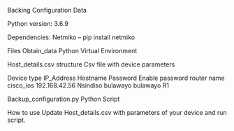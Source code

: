 Backing Configuration Data

Python version: 
3.6.9

Dependencies:
Netmiko – pip install netmiko 

Files
Obtain_data
Python Virtual Environment 

Host_details.csv structure
Csv file with device parameters

Device type   IP_Address        Hostname      Password       Enable password             router name
cisco_ios	  192.168.42.56	    Nsindiso	  bulawayo	         bulawayo 	                  R1


Backup_configuration.py 
Python Script

How to use 
Update Host_details.csv with parameters of your device and run script. 


